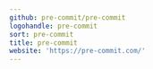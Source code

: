 ```yaml
---
github: pre-commit/pre-commit
logohandle: pre-commit
sort: pre-commit
title: pre-commit
website: 'https://pre-commit.com/'
---
```

